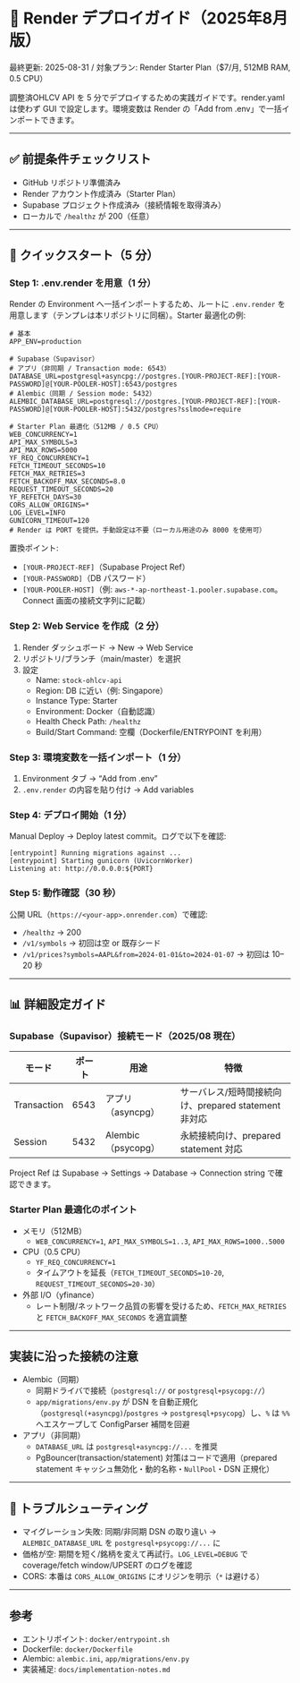 # 🚀 Render デプロイガイド（2025年8月版）

最終更新: 2025-08-31 / 対象プラン: Render Starter Plan（$7/月, 512MB RAM, 0.5 CPU）

調整済OHLCV API を 5 分でデプロイするための実践ガイドです。render.yaml は使わず GUI で設定します。環境変数は Render の「Add from .env」で一括インポートできます。

---

## ✅ 前提条件チェックリスト
- GitHub リポジトリ準備済み
- Render アカウント作成済み（Starter Plan）
- Supabase プロジェクト作成済み（接続情報を取得済み）
- ローカルで `/healthz` が 200（任意）

---

## 🎯 クイックスタート（5 分）

### Step 1: .env.render を用意（1 分）
Render の Environment へ一括インポートするため、ルートに `.env.render` を用意します（テンプレは本リポジトリに同梱）。Starter 最適化の例:

```
# 基本
APP_ENV=production

# Supabase（Supavisor）
# アプリ（非同期 / Transaction mode: 6543）
DATABASE_URL=postgresql+asyncpg://postgres.[YOUR-PROJECT-REF]:[YOUR-PASSWORD]@[YOUR-POOLER-HOST]:6543/postgres
# Alembic（同期 / Session mode: 5432）
ALEMBIC_DATABASE_URL=postgresql://postgres.[YOUR-PROJECT-REF]:[YOUR-PASSWORD]@[YOUR-POOLER-HOST]:5432/postgres?sslmode=require

# Starter Plan 最適化（512MB / 0.5 CPU）
WEB_CONCURRENCY=1
API_MAX_SYMBOLS=3
API_MAX_ROWS=5000
YF_REQ_CONCURRENCY=1
FETCH_TIMEOUT_SECONDS=10
FETCH_MAX_RETRIES=3
FETCH_BACKOFF_MAX_SECONDS=8.0
REQUEST_TIMEOUT_SECONDS=20
YF_REFETCH_DAYS=30
CORS_ALLOW_ORIGINS=*
LOG_LEVEL=INFO
GUNICORN_TIMEOUT=120
# Render は PORT を提供。手動設定は不要（ローカル用途のみ 8000 を使用可）
```

置換ポイント:
- `[YOUR-PROJECT-REF]`（Supabase Project Ref）
- `[YOUR-PASSWORD]`（DB パスワード）
- `[YOUR-POOLER-HOST]`（例: `aws-*-ap-northeast-1.pooler.supabase.com`。Connect 画面の接続文字列に記載）

### Step 2: Web Service を作成（2 分）
1. Render ダッシュボード → New → Web Service
2. リポジトリ/ブランチ（main/master）を選択
3. 設定
   - Name: `stock-ohlcv-api`
   - Region: DB に近い（例: Singapore）
   - Instance Type: Starter
   - Environment: Docker（自動認識）
   - Health Check Path: `/healthz`
   - Build/Start Command: 空欄（Dockerfile/ENTRYPOINT を利用）

### Step 3: 環境変数を一括インポート（1 分）
1. Environment タブ → “Add from .env”
2. `.env.render` の内容を貼り付け → Add variables

### Step 4: デプロイ開始（1 分）
Manual Deploy → Deploy latest commit。ログで以下を確認:
```
[entrypoint] Running migrations against ...
[entrypoint] Starting gunicorn (UvicornWorker)
Listening at: http://0.0.0.0:${PORT}
```

### Step 5: 動作確認（30 秒）
公開 URL（`https://<your-app>.onrender.com`）で確認:
- `/healthz` → 200
- `/v1/symbols` → 初回は空 or 既存シード
- `/v1/prices?symbols=AAPL&from=2024-01-01&to=2024-01-07` → 初回は 10–20 秒

---

## 📊 詳細設定ガイド

### Supabase（Supavisor）接続モード（2025/08 現在）
| モード | ポート | 用途 | 特徴 |
|--------|--------|------|------|
| Transaction | 6543 | アプリ（asyncpg） | サーバレス/短時間接続向け、prepared statement 非対応 |
| Session     | 5432 | Alembic（psycopg）| 永続接続向け、prepared statement 対応 |

Project Ref は Supabase → Settings → Database → Connection string で確認できます。

### Starter Plan 最適化のポイント
- メモリ（512MB）
  - `WEB_CONCURRENCY=1`, `API_MAX_SYMBOLS=1..3`, `API_MAX_ROWS=1000..5000`
- CPU（0.5 CPU）
  - `YF_REQ_CONCURRENCY=1`
  - タイムアウトを延長（`FETCH_TIMEOUT_SECONDS=10-20`, `REQUEST_TIMEOUT_SECONDS=20-30`）
- 外部 I/O（yfinance）
  - レート制限/ネットワーク品質の影響を受けるため、`FETCH_MAX_RETRIES` と `FETCH_BACKOFF_MAX_SECONDS` を適宜調整

---

## 実装に沿った接続の注意
- Alembic（同期）
  - 同期ドライバで接続（`postgresql://` or `postgresql+psycopg://`）
  - `app/migrations/env.py` が DSN を自動正規化（`postgresql(+asyncpg)`/`postgres` → `postgresql+psycopg`）し、`%` は `%%` へエスケープして ConfigParser 補間を回避
- アプリ（非同期）
  - `DATABASE_URL` は `postgresql+asyncpg://...` を推奨
  - PgBouncer(transaction/statement) 対策はコードで適用（prepared statement キャッシュ無効化・動的名称・`NullPool`・DSN 正規化）

---

## 🔧 トラブルシューティング
- マイグレーション失敗: 同期/非同期 DSN の取り違い → `ALEMBIC_DATABASE_URL` を `postgresql+psycopg://...` に
- 価格が空: 期間を短く/銘柄を変えて再試行。`LOG_LEVEL=DEBUG` で coverage/fetch window/UPSERT のログを確認
- CORS: 本番は `CORS_ALLOW_ORIGINS` にオリジンを明示（`*` は避ける）

---

## 参考
- エントリポイント: `docker/entrypoint.sh`
- Dockerfile: `docker/Dockerfile`
- Alembic: `alembic.ini`, `app/migrations/env.py`
- 実装補足: `docs/implementation-notes.md`
